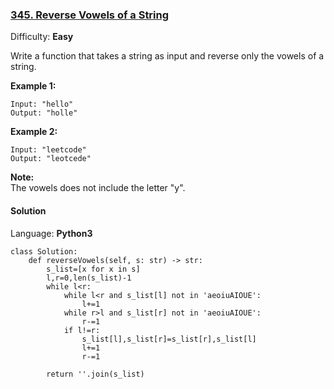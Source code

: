 ### [345\. Reverse Vowels of a String](https://leetcode.com/problems/reverse-vowels-of-a-string/)

Difficulty: **Easy**


Write a function that takes a string as input and reverse only the vowels of a string.

**Example 1:**

```
Input: "hello"
Output: "holle"
```


**Example 2:**

```
Input: "leetcode"
Output: "leotcede"
```


**Note:**  
The vowels does not include the letter "y".


#### Solution

Language: **Python3**

```python3
class Solution:
    def reverseVowels(self, s: str) -> str:
        s_list=[x for x in s]
        l,r=0,len(s_list)-1
        while l<r:
            while l<r and s_list[l] not in 'aeoiuAIOUE':
                l+=1
            while r>l and s_list[r] not in 'aeoiuAIOUE':
                r-=1
            if l!=r:
                s_list[l],s_list[r]=s_list[r],s_list[l]
                l+=1
                r-=1
​
        return ''.join(s_list)
```